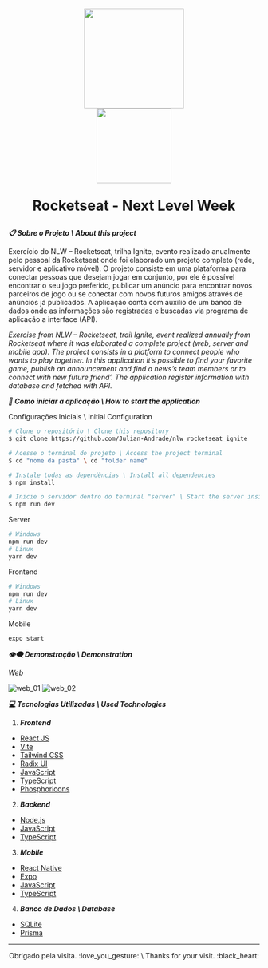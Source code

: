 <h1 align="center">
  <img width="200px" src="https://uploaddeimagens.com.br/images/004/054/563/original/julianandrade.png?1665240664"/>
  <br>
  <img width="150px" src="https://github.com/Julian-Andrade/nlw_rocketseat_ignite/blob/main/web/src/assets/logo-nlw-esports.svg" />
  <p>Rocketseat - Next Level Week</p>
</h1>

***:clipboard: Sobre o Projeto \ About this project***

Exercício do NLW – Rocketseat, trilha Ignite, evento realizado anualmente pelo pessoal da Rocketseat onde foi elaborado um projeto completo (rede, servidor e aplicativo móvel). O projeto consiste em uma plataforma para conectar pessoas que desejam jogar em conjunto, por ele é possível encontrar o seu jogo preferido, publicar um anúncio para encontrar novos parceiros de jogo ou se conectar com novos futuros amigos através de anúncios já publicados. A aplicação conta com auxílio de um banco de dados onde as informações são registradas e buscadas via programa de aplicação a interface (API).

*Exercise from NLW – Rocketseat, trail Ignite, event realized annually from Rocketseat where it was elaborated a complete project (web, server and mobile app). The project consists in a platform to connect people who wants to play together. In this application it’s possible to find your favorite game, publish an announcement and find a news’s team members or to connect with new future friend’. The application register information with database and fetched with API.*

***:file_folder: Como iniciar a aplicação \ How to start the application***

Configurações Iniciais \ Initial Configuration

```sh
# Clone o repositório \ Clone this repository 
$ git clone https://github.com/Julian-Andrade/nlw_rocketseat_ignite

# Acesse o terminal do projeto \ Access the project terminal
$ cd "nome da pasta" \ cd "folder name"

# Instale todas as dependências \ Install all dependencies
$ npm install

# Inicie o servidor dentro do terminal "server" \ Start the server inside the terminal "server"
$ npm run dev
```

Server

```sh
# Windows
npm run dev
# Linux
yarn dev
```

Frontend

```sh
# Windows
npm run dev
# Linux
yarn dev
```

Mobile

```sh
expo start
```

***:eye_speech_bubble: Demonstração \ Demonstration***

*Web*

![web_01](https://uploaddeimagens.com.br/images/004/054/180/original/App01.PNG?1665181529)
![web_02](https://uploaddeimagens.com.br/images/004/054/190/original/App02.PNG?1665181683)

***:computer: Tecnologias Utilizadas \ Used Technologies***

1. ***Frontend***
  - [React JS](https://reactjs.org)
  - [Vite](https://vitejs.dev/)
  - [Tailwind CSS](https://tailwindcss.com/)
  - [Radix UI](https://www.radix-ui.com/)
  - [JavaScript](https://developer.mozilla.org/pt-BR/docs/Web/JavaScript)
  - [TypeScript](https://www.typescriptlang.org/)
  - [Phosphoricons](https://phosphoricons.com/)
2. ***Backend***
  - [Node.js](https://nodejs.org/en/)
  - [JavaScript](https://developer.mozilla.org/pt-BR/docs/Web/JavaScript)
  - [TypeScript](https://www.typescriptlang.org/)
3. ***Mobile***
  - [React Native](https://reactnative.dev)
  - [Expo](https://expo.dev/)
  - [JavaScript](https://developer.mozilla.org/pt-BR/docs/Web/JavaScript)
  - [TypeScript](https://www.typescriptlang.org/)
4. ***Banco de Dados \ Database***
  - [SQLite](https://https://www.sqlite.org/index.html)
  - [Prisma](https://www.prisma.io//)

---

<p align="center">Obrigado pela visita. :love_you_gesture: \ Thanks for your visit. :black_heart:</p>
